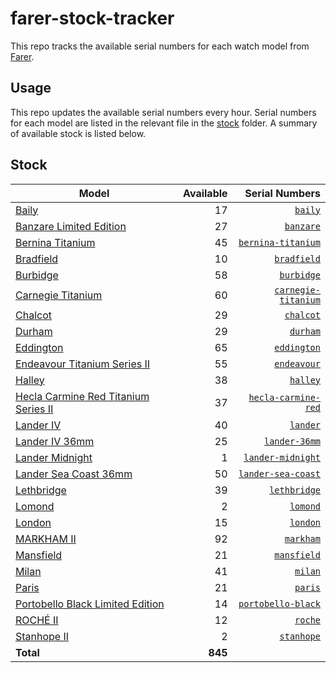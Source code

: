 # farer-stock-tracker

This repo tracks the available serial numbers for each watch model from [Farer](https://farer.com).

## Usage

This repo updates the available serial numbers every hour. Serial numbers for each model are listed in the relevant file in the [stock](./stock) folder. A summary of available stock is listed below.

## Stock

| Model | Available | Serial Numbers |
| ----- | --------: | -------------: |
| [Baily](https://usd.farer.com/products/baily) | 17 | [`baily`](./stock/baily) |
| [Banzare Limited Edition](https://usd.farer.com/products/banzare) | 27 | [`banzare`](./stock/banzare) |
| [Bernina Titanium](https://usd.farer.com/products/bernina-titanium) | 45 | [`bernina-titanium`](./stock/bernina-titanium) |
| [Bradfield](https://usd.farer.com/products/bradfield) | 10 | [`bradfield`](./stock/bradfield) |
| [Burbidge](https://usd.farer.com/products/burbidge) | 58 | [`burbidge`](./stock/burbidge) |
| [Carnegie Titanium](https://usd.farer.com/products/carnegie-titanium) | 60 | [`carnegie-titanium`](./stock/carnegie-titanium) |
| [Chalcot](https://usd.farer.com/products/chalcot) | 29 | [`chalcot`](./stock/chalcot) |
| [Durham](https://usd.farer.com/products/durham) | 29 | [`durham`](./stock/durham) |
| [Eddington](https://usd.farer.com/products/eddington) | 65 | [`eddington`](./stock/eddington) |
| [Endeavour Titanium Series II](https://usd.farer.com/products/endeavour) | 55 | [`endeavour`](./stock/endeavour) |
| [Halley](https://usd.farer.com/products/halley) | 38 | [`halley`](./stock/halley) |
| [Hecla Carmine Red Titanium Series II](https://usd.farer.com/products/hecla-carmine-red) | 37 | [`hecla-carmine-red`](./stock/hecla-carmine-red) |
| [Lander IV](https://usd.farer.com/products/lander) | 40 | [`lander`](./stock/lander) |
| [Lander IV 36mm](https://usd.farer.com/products/lander-36mm) | 25 | [`lander-36mm`](./stock/lander-36mm) |
| [Lander Midnight](https://usd.farer.com/products/lander-midnight) | 1 | [`lander-midnight`](./stock/lander-midnight) |
| [Lander Sea Coast 36mm](https://usd.farer.com/products/lander-sea-coast) | 50 | [`lander-sea-coast`](./stock/lander-sea-coast) |
| [Lethbridge](https://usd.farer.com/products/lethbridge) | 39 | [`lethbridge`](./stock/lethbridge) |
| [Lomond](https://usd.farer.com/products/lomond) | 2 | [`lomond`](./stock/lomond) |
| [London](https://usd.farer.com/products/london) | 15 | [`london`](./stock/london) |
| [MARKHAM II](https://usd.farer.com/products/markham) | 92 | [`markham`](./stock/markham) |
| [Mansfield](https://usd.farer.com/products/mansfield) | 21 | [`mansfield`](./stock/mansfield) |
| [Milan](https://usd.farer.com/products/milan) | 41 | [`milan`](./stock/milan) |
| [Paris](https://usd.farer.com/products/paris) | 21 | [`paris`](./stock/paris) |
| [Portobello Black Limited Edition](https://usd.farer.com/products/portobello-black) | 14 | [`portobello-black`](./stock/portobello-black) |
| [ROCHÉ II](https://usd.farer.com/products/roche) | 12 | [`roche`](./stock/roche) |
| [Stanhope II](https://usd.farer.com/products/stanhope) | 2 | [`stanhope`](./stock/stanhope) |
| **Total** | **845** | |
